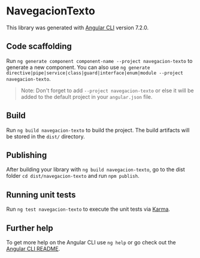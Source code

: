 # NavegacionTexto

This library was generated with [Angular CLI](https://github.com/angular/angular-cli) version 7.2.0.

## Code scaffolding

Run `ng generate component component-name --project navegacion-texto` to generate a new component. You can also use `ng generate directive|pipe|service|class|guard|interface|enum|module --project navegacion-texto`.
> Note: Don't forget to add `--project navegacion-texto` or else it will be added to the default project in your `angular.json` file. 

## Build

Run `ng build navegacion-texto` to build the project. The build artifacts will be stored in the `dist/` directory.

## Publishing

After building your library with `ng build navegacion-texto`, go to the dist folder `cd dist/navegacion-texto` and run `npm publish`.

## Running unit tests

Run `ng test navegacion-texto` to execute the unit tests via [Karma](https://karma-runner.github.io).

## Further help

To get more help on the Angular CLI use `ng help` or go check out the [Angular CLI README](https://github.com/angular/angular-cli/blob/master/README.md).
